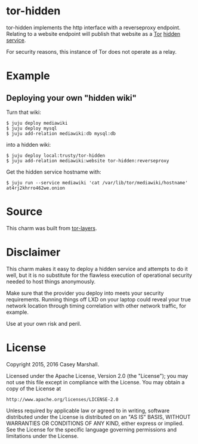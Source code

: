 # tor-hidden

tor-hidden implements the http interface with a reverseproxy endpoint. Relating
to a website endpoint will publish that website as a
[Tor](https://www.torproject.org/) [hidden service](https://tor.eff.org/docs/tor-hidden-service.html.en).

For security reasons, this instance of Tor does not operate as a relay.

# Example

## Deploying your own "hidden wiki"

Turn that wiki:

```
$ juju deploy mediawiki
$ juju deploy mysql
$ juju add-relation mediawiki:db mysql:db
```

into a hidden wiki:

```
$ juju deploy local:trusty/tor-hidden
$ juju add-relation mediawiki:website tor-hidden:reverseproxy
```

Get the hidden service hostname with:

```
$ juju run --service mediawiki 'cat /var/lib/tor/mediawiki/hostname'
at4rj2khrro462we.onion
```

# Source

This charm was built from [tor-layers](https://github.com/cmars/tor-layers).

# Disclaimer

This charm makes it easy to deploy a hidden service and attempts to do it well,
but it is no substitute for the flawless execution of operational security
needed to host things anonymously.

Make sure that the provider you deploy into meets your security requirements.
Running things off LXD on your laptop could reveal your true network location
through timing correlation with other network traffic, for example.

Use at your own risk and peril.

# License

Copyright 2015, 2016 Casey Marshall.

Licensed under the Apache License, Version 2.0 (the "License");
you may not use this file except in compliance with the License.
You may obtain a copy of the License at

    http://www.apache.org/licenses/LICENSE-2.0

Unless required by applicable law or agreed to in writing, software
distributed under the License is distributed on an "AS IS" BASIS,
WITHOUT WARRANTIES OR CONDITIONS OF ANY KIND, either express or implied.
See the License for the specific language governing permissions and
limitations under the License.

